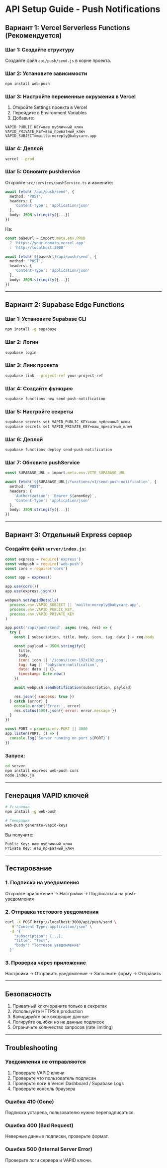 # API Setup Guide - Push Notifications

## Вариант 1: Vercel Serverless Functions (Рекомендуется)

### Шаг 1: Создайте структуру

Создайте файл `api/push/send.js` в корне проекта.

### Шаг 2: Установите зависимости

```bash
npm install web-push
```

### Шаг 3: Настройте переменные окружения в Vercel

1. Откройте Settings проекта в Vercel
2. Перейдите в Environment Variables
3. Добавьте:

```
VAPID_PUBLIC_KEY=ваш_публичный_ключ
VAPID_PRIVATE_KEY=ваш_приватный_ключ
VAPID_SUBJECT=mailto:noreply@babycare.app
```

### Шаг 4: Деплой

```bash
vercel --prod
```

### Шаг 5: Обновите pushService

Откройте `src/services/pushService.ts` и измените:

```typescript
await fetch('/api/push/send', {
  method: 'POST',
  headers: {
    'Content-Type': 'application/json'
  },
  body: JSON.stringify({...})
})
```

На:

```typescript
const baseUrl = import.meta.env.PROD 
  ? 'https://your-domain.vercel.app' 
  : 'http://localhost:3000'

await fetch(`${baseUrl}/api/push/send`, {
  method: 'POST',
  headers: {
    'Content-Type': 'application/json'
  },
  body: JSON.stringify({...})
})
```

---

## Вариант 2: Supabase Edge Functions

### Шаг 1: Установите Supabase CLI

```bash
npm install -g supabase
```

### Шаг 2: Логин

```bash
supabase login
```

### Шаг 3: Линк проекта

```bash
supabase link --project-ref your-project-ref
```

### Шаг 4: Создайте функцию

```bash
supabase functions new send-push-notification
```

### Шаг 5: Настройте секреты

```bash
supabase secrets set VAPID_PUBLIC_KEY=ваш_публичный_ключ
supabase secrets set VAPID_PRIVATE_KEY=ваш_приватный_ключ
```

### Шаг 6: Деплой

```bash
supabase functions deploy send-push-notification
```

### Шаг 7: Обновите pushService

```typescript
const SUPABASE_URL = import.meta.env.VITE_SUPABASE_URL

await fetch(`${SUPABASE_URL}/functions/v1/send-push-notification`, {
  method: 'POST',
  headers: {
    'Authorization': `Bearer ${anonKey}`,
    'Content-Type': 'application/json'
  },
  body: JSON.stringify({...})
})
```

---

## Вариант 3: Отдельный Express сервер

### Создайте файл `server/index.js`:

```javascript
const express = require('express')
const webpush = require('web-push')
const cors = require('cors')

const app = express()

app.use(cors())
app.use(express.json())

webpush.setVapidDetails(
  process.env.VAPID_SUBJECT || 'mailto:noreply@babycare.app',
  process.env.VAPID_PUBLIC_KEY,
  process.env.VAPID_PRIVATE_KEY
)

app.post('/api/push/send', async (req, res) => {
  try {
    const { subscription, title, body, icon, tag, data } = req.body

    const payload = JSON.stringify({
      title,
      body,
      icon: icon || '/icons/icon-192x192.png',
      tag: tag || 'babycare-notification',
      data: data || {},
      timestamp: Date.now()
    })

    await webpush.sendNotification(subscription, payload)

    res.json({ success: true })
  } catch (error) {
    console.error('Error:', error)
    res.status(500).json({ error: error.message })
  }
})

const PORT = process.env.PORT || 3000
app.listen(PORT, () => {
  console.log(`Server running on port ${PORT}`)
})
```

### Запуск:

```bash
cd server
npm install express web-push cors
node index.js
```

---

## Генерация VAPID ключей

```bash
# Установка
npm install -g web-push

# Генерация
web-push generate-vapid-keys
```

Вы получите:
```
Public Key: ваш_публичный_ключ
Private Key: ваш_приватный_ключ
```

---

## Тестирование

### 1. Подписка на уведомления

Откройте приложение → Настройки → Подписаться на push-уведомления

### 2. Отправка тестового уведомления

```bash
curl -X POST http://localhost:3000/api/push/send \
  -H "Content-Type: application/json" \
  -d '{
    "subscription": {...},
    "title": "Тест",
    "body": "Тестовое уведомление"
  }'
```

### 3. Проверка через приложение

Настройки → Отправить уведомление → Заполните форму → Отправить

---

## Безопасность

1. Приватный ключ храните только в секретах
2. Используйте HTTPS в production
3. Валидируйте все входящие данные
4. Логируйте ошибки но не данные подписок
5. Ограничьте количество запросов (rate limiting)

---

## Troubleshooting

### Уведомления не отправляются

1. Проверьте VAPID ключи
2. Проверьте что пользователь подписан
3. Проверьте логи в Vercel Dashboard / Supabase Logs
4. Проверьте консоль браузера

### Ошибка 410 (Gone)

Подписка устарела, пользователю нужно переподписаться.

### Ошибка 400 (Bad Request)

Неверные данные подписки, проверьте формат.

### Ошибка 500 (Internal Server Error)

Проверьте логи сервера и VAPID ключи.

